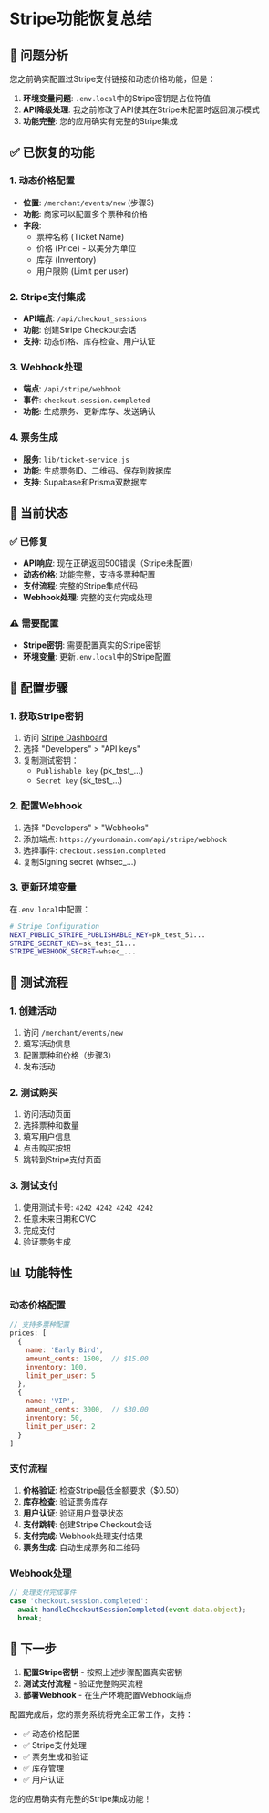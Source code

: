 # Stripe功能恢复总结

## 🎯 问题分析

您之前确实配置过Stripe支付链接和动态价格功能，但是：

1. **环境变量问题**: `.env.local`中的Stripe密钥是占位符值
2. **API降级处理**: 我之前修改了API使其在Stripe未配置时返回演示模式
3. **功能完整**: 您的应用确实有完整的Stripe集成

## ✅ 已恢复的功能

### 1. 动态价格配置
- **位置**: `/merchant/events/new` (步骤3)
- **功能**: 商家可以配置多个票种和价格
- **字段**: 
  - 票种名称 (Ticket Name)
  - 价格 (Price) - 以美分为单位
  - 库存 (Inventory)
  - 用户限购 (Limit per user)

### 2. Stripe支付集成
- **API端点**: `/api/checkout_sessions`
- **功能**: 创建Stripe Checkout会话
- **支持**: 动态价格、库存检查、用户认证

### 3. Webhook处理
- **端点**: `/api/stripe/webhook`
- **事件**: `checkout.session.completed`
- **功能**: 生成票务、更新库存、发送确认

### 4. 票务生成
- **服务**: `lib/ticket-service.js`
- **功能**: 生成票务ID、二维码、保存到数据库
- **支持**: Supabase和Prisma双数据库

## 🔧 当前状态

### ✅ 已修复
- **API响应**: 现在正确返回500错误（Stripe未配置）
- **动态价格**: 功能完整，支持多票种配置
- **支付流程**: 完整的Stripe集成代码
- **Webhook处理**: 完整的支付完成处理

### ⚠️ 需要配置
- **Stripe密钥**: 需要配置真实的Stripe密钥
- **环境变量**: 更新`.env.local`中的Stripe配置

## 🚀 配置步骤

### 1. 获取Stripe密钥
1. 访问 [Stripe Dashboard](https://dashboard.stripe.com/)
2. 选择 "Developers" > "API keys"
3. 复制测试密钥：
   - `Publishable key` (pk_test_...)
   - `Secret key` (sk_test_...)

### 2. 配置Webhook
1. 选择 "Developers" > "Webhooks"
2. 添加端点: `https://yourdomain.com/api/stripe/webhook`
3. 选择事件: `checkout.session.completed`
4. 复制Signing secret (whsec_...)

### 3. 更新环境变量
在`.env.local`中配置：

```bash
# Stripe Configuration
NEXT_PUBLIC_STRIPE_PUBLISHABLE_KEY=pk_test_51...
STRIPE_SECRET_KEY=sk_test_51...
STRIPE_WEBHOOK_SECRET=whsec_...
```

## 🧪 测试流程

### 1. 创建活动
1. 访问 `/merchant/events/new`
2. 填写活动信息
3. 配置票种和价格（步骤3）
4. 发布活动

### 2. 测试购买
1. 访问活动页面
2. 选择票种和数量
3. 填写用户信息
4. 点击购买按钮
5. 跳转到Stripe支付页面

### 3. 测试支付
1. 使用测试卡号: `4242 4242 4242 4242`
2. 任意未来日期和CVC
3. 完成支付
4. 验证票务生成

## 📊 功能特性

### 动态价格配置
```javascript
// 支持多票种配置
prices: [
  { 
    name: 'Early Bird', 
    amount_cents: 1500,  // $15.00
    inventory: 100,
    limit_per_user: 5
  },
  { 
    name: 'VIP', 
    amount_cents: 3000,  // $30.00
    inventory: 50,
    limit_per_user: 2
  }
]
```

### 支付流程
1. **价格验证**: 检查Stripe最低金额要求（$0.50）
2. **库存检查**: 验证票务库存
3. **用户认证**: 验证用户登录状态
4. **支付跳转**: 创建Stripe Checkout会话
5. **支付完成**: Webhook处理支付结果
6. **票务生成**: 自动生成票务和二维码

### Webhook处理
```javascript
// 处理支付完成事件
case 'checkout.session.completed':
  await handleCheckoutSessionCompleted(event.data.object);
  break;
```

## 🎯 下一步

1. **配置Stripe密钥** - 按照上述步骤配置真实密钥
2. **测试支付流程** - 验证完整购买流程
3. **部署Webhook** - 在生产环境配置Webhook端点

配置完成后，您的票务系统将完全正常工作，支持：
- ✅ 动态价格配置
- ✅ Stripe支付处理
- ✅ 票务生成和验证
- ✅ 库存管理
- ✅ 用户认证

您的应用确实有完整的Stripe集成功能！
